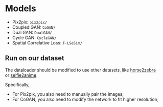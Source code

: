 # Models

- Pix2pix: `pix2pix/`
- Coupled GAN: `CoGAN/`
- Dual GAN: `DualGAN/`
- Cycle GAN: `CycleGAN/`
- Spatial Correlative Loss: `F-LSeSim/`

## Run on our dataset

The dataloader should be modified to use other datasets, like [horse2zebra](https://www.kaggle.com/datasets/balraj98/horse2zebra-dataset) or [selfie2anime](https://paperswithcode.com/dataset/selfie2anime).

Specifically, 
- For Pix2pix, you also need to manually pair the images;
- For CoGAN, you also need to modify the network to fit higher resolution;
